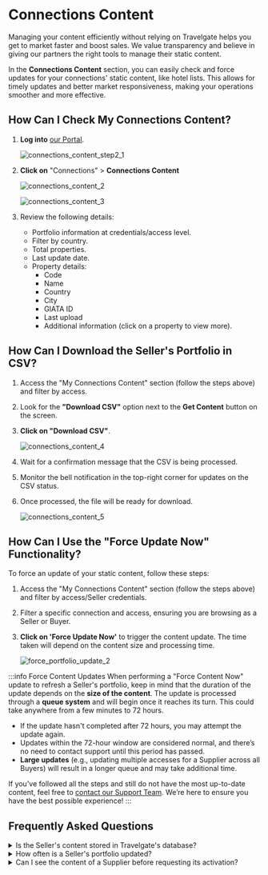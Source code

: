 ﻿---
sidebar_position: 2
---

# Connections Content

Managing your content efficiently without relying on Travelgate helps you get to market faster and boost sales. We value transparency and believe in giving our partners the right tools to manage their static content.

In the **Connections Content** section, you can easily check and force updates for your connections' static content, like hotel lists. This allows for timely updates and better market responsiveness, making your operations smoother and more effective.

## How Can I Check My Connections Content?

1. **Log into** [our Portal](https://www.travelgate.com/).

    ![connections_content_step2_1](https://storage.travelgate.com/kbase/connections_content_step2_1.jpg)

2. **Click on** "Connections" > **Connections Content**  

    ![connections_content_2](https://storage.travelgate.com/kbase/connections_content_2.jpg)

    ![connections_content_3](https://storage.travelgate.com/kbase/connections_content_3.jpg)

3. Review the following details:
    * Portfolio information at credentials/access level.
    * Filter by country.
    * Total properties.
    * Last update date.
    * Property details:
        - Code
        - Name
        - Country
        - City
        - GIATA ID
        - Last upload
        - Additional information (click on a property to view more).

## How Can I Download the Seller's Portfolio in CSV?

1. Access the "My Connections Content" section (follow the steps above) and filter by access.
2. Look for the **"Download CSV"** option next to the **Get Content** button on the screen.
3. **Click on "Download CSV"**.

    ![connections_content_4](https://storage.travelgate.com/kbase/connections_content_4.jpg)

4. Wait for a confirmation message that the CSV is being processed.
5. Monitor the bell notification in the top-right corner for updates on the CSV status.
6. Once processed, the file will be ready for download.

    ![connections_content_5](https://storage.travelgate.com/kbase/connections_content_5.jpg)

## How Can I Use the "Force Update Now" Functionality?

To force an update of your static content, follow these steps:

1. Access the "My Connections Content" section (follow the steps above) and filter by access/Seller credentials.
2. Filter a specific connection and access, ensuring you are browsing as a Seller or Buyer.
3. **Click on 'Force Update Now'** to trigger the content update. The time taken will depend on the content size and processing time.

    ![force_portfolio_update_2](https://storage.travelgate.com/kbase/force_portfolio_update_2.jpg)

:::info Force Content Updates
When performing a "Force Content Now" update to refresh a Seller's portfolio, keep in mind that the duration of the update depends on the **size of the content**. The update is processed through a **queue system** and will begin once it reaches its turn. This could take anywhere from a few minutes to 72 hours.

- If the update hasn't completed after 72 hours, you may attempt the update again.
- Updates within the 72-hour window are considered normal, and there’s no need to contact support until this period has passed.
- **Large updates** (e.g., updating multiple accesses for a Supplier across all Buyers) will result in a longer queue and may take additional time.

If you've followed all the steps and still do not have the most up-to-date content, feel free to [contact our Support Team](https://kb/tickets/guidelines-for-submitting-a-ticket-to-our-support-team.md). We’re here to ensure you have the best possible experience!
:::

## Frequently Asked Questions

<details>
    <summary>Is the Seller's content stored in Travelgate's database?</summary>
    <div>
        <div>Yes, we store the Seller's static content in our database to enhance response times and performance.</div>
    </div>
</details>

<details>
    <summary>How often is a Seller's portfolio updated?</summary>
    <div>
        <div>
            Static content updates occur every 7-14 days, depending on the method. Our system adds new hotels to a Seller's portfolio every 7-14 days, while hotels that are no longer available are removed every 30 days. For example, for a portfolio of 100K hotels:
            <ul>
                <li>If the Seller adds 50K hotels, they will be added within 7-14 days.</li>
                <li>If the Seller removes 50K hotels, they will be removed within 30 days.</li>
            </ul>
        </div>
    </div>
</details>

<details>
    <summary>Can I see the content of a Supplier before requesting its activation?</summary>
    <div>
        <div>
            To access the content of any Seller, including hotels, rooms, and destinations, you need to establish an agreement with them and request their activation via our [Connect Form](/kb/web-features/connections/my-connections/guick-guide-to-auto-activations). Once the connection is established, you can access their content.
        </div>
    </div>
</details>